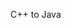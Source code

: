 <span id="title">C++ to Java</span>

<div id="body">

<include src="about/unit-inParent-asPanel.md" boilerplate />
<include src="javaWorld/container-inParent-asPanel.md" boilerplate />
<include src="gettingStarted/container-inParent-asPanel.md" boilerplate />
<include src="dataTypes/container-inParent-asPanel.md" boilerplate />
<include src="controlFlow/container-inParent-asPanel.md" boilerplate />
<include src="objects/container-inParent-asPanel.md" boilerplate />
<include src="classes/container-inParent-asPanel.md" boilerplate />
<include src="usefulClasses/container-inParent-asPanel.md" boilerplate />
<include src="inheritance/container-inParent-asPanel.md" boilerplate />
<include src="exceptions/container-inParent-asPanel.md" boilerplate />
<include src="generics/container-inParent-asPanel.md" boilerplate />
<include src="collections/container-inParent-asPanel.md" boilerplate />
<include src="misc/container-inParent-asPanel.md" boilerplate />

</div>